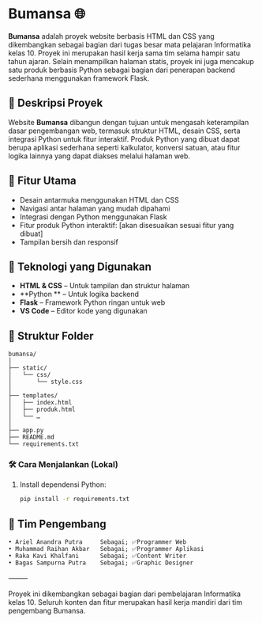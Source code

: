 # Bumansa 🌐

**Bumansa** adalah proyek website berbasis HTML dan CSS yang dikembangkan sebagai bagian dari tugas besar mata pelajaran Informatika kelas 10. Proyek ini merupakan hasil kerja sama tim selama hampir satu tahun ajaran. Selain menampilkan halaman statis, proyek ini juga mencakup satu produk berbasis Python sebagai bagian dari penerapan backend sederhana menggunakan framework Flask.

## 📌 Deskripsi Proyek

Website **Bumansa** dibangun dengan tujuan untuk mengasah keterampilan dasar pengembangan web, termasuk struktur HTML, desain CSS, serta integrasi Python untuk fitur interaktif. Produk Python yang dibuat dapat berupa aplikasi sederhana seperti kalkulator, konversi satuan, atau fitur logika lainnya yang dapat diakses melalui halaman web.

## 🧩 Fitur Utama

- Desain antarmuka menggunakan HTML dan CSS
- Navigasi antar halaman yang mudah dipahami
- Integrasi dengan Python menggunakan Flask
- Fitur produk Python interaktif: [akan disesuaikan sesuai fitur yang dibuat]
- Tampilan bersih dan responsif

## 🚀 Teknologi yang Digunakan

- **HTML & CSS** – Untuk tampilan dan struktur halaman
- **Python ** – Untuk logika backend
- **Flask** – Framework Python ringan untuk web
- **VS Code** – Editor kode yang digunakan

## 📁 Struktur Folder

```
bumansa/
│
├── static/
│   └── css/
│       └── style.css
│
├── templates/
│   ├── index.html
│   ├── produk.html
│   └── …
│
├── app.py
├── README.md
└── requirements.txt
```

### 🛠️ Cara Menjalankan (Lokal)

1. Install dependensi Python:
   ```bash
   pip install -r requirements.txt
   ```


## 👥 Tim Pengembang

	• Ariel Anandra Putra 	  Sebagai; ✅Programmer Web
	• Muhammad Raihan Akbar	  Sebagai; ✅Programmer Aplikasi
	• Raka Kavi Khalfani	  Sebagai; ✅Content Writer
 	• Bagas Sampurna Putra	  Sebagai; ✅Graphic Designer
 	
⸻

Proyek ini dikembangkan sebagai bagian dari pembelajaran Informatika kelas 10. Seluruh konten dan fitur merupakan hasil kerja mandiri dari tim pengembang Bumansa.
	
